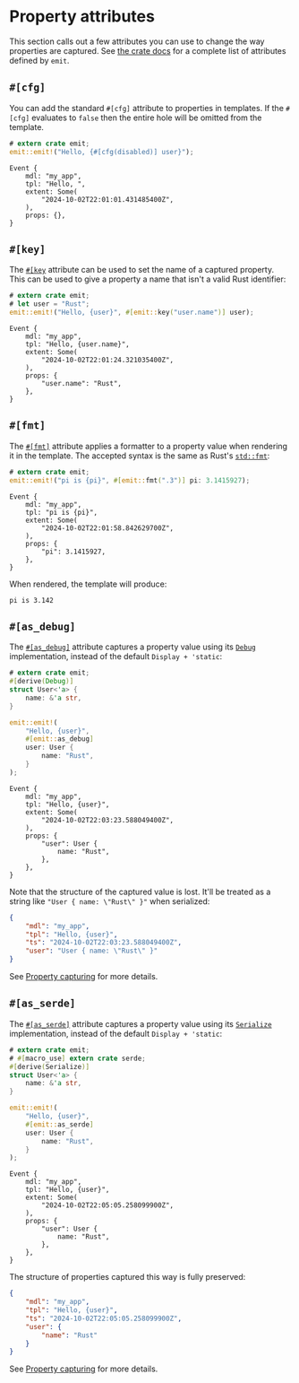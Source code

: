 # Property attributes

This section calls out a few attributes you can use to change the way properties are captured. See [the crate docs](https://docs.rs/emit/1.3.1/emit/index.html#attributes) for a complete list of attributes defined by `emit`.

## `#[cfg]`

You can add the standard `#[cfg]` attribute to properties in templates. If the `#[cfg]` evaluates to `false` then the entire hole will be omitted from the template.

```rust
# extern crate emit;
emit::emit!("Hello, {#[cfg(disabled)] user}");
```

```text
Event {
    mdl: "my_app",
    tpl: "Hello, ",
    extent: Some(
        "2024-10-02T22:01:01.431485400Z",
    ),
    props: {},
}
```

## `#[key]`

The [`#[key`](https://docs.rs/emit/1.3.1/emit/attr.key.html) attribute can be used to set the name of a captured property. This can be used to give a property a name that isn't a valid Rust identifier:

```rust
# extern crate emit;
# let user = "Rust";
emit::emit!("Hello, {user}", #[emit::key("user.name")] user);
```

```text
Event {
    mdl: "my_app",
    tpl: "Hello, {user.name}",
    extent: Some(
        "2024-10-02T22:01:24.321035400Z",
    ),
    props: {
        "user.name": "Rust",
    },
}
```

## `#[fmt]`

The [`#[fmt]`](https://docs.rs/emit/1.3.1/emit/attr.fmt.html) attribute applies a formatter to a property value when rendering it in the template. The accepted syntax is the same as Rust's [`std::fmt`](https://doc.rust-lang.org/std/fmt/index.html):

```rust
# extern crate emit;
emit::emit!("pi is {pi}", #[emit::fmt(".3")] pi: 3.1415927);
```

```text
Event {
    mdl: "my_app",
    tpl: "pi is {pi}",
    extent: Some(
        "2024-10-02T22:01:58.842629700Z",
    ),
    props: {
        "pi": 3.1415927,
    },
}
```

When rendered, the template will produce:

```text
pi is 3.142
```

## `#[as_debug]`

The [`#[as_debug]`](https://docs.rs/emit/1.3.1/emit/attr.as_debug.html) attribute captures a property value using its [`Debug`](https://doc.rust-lang.org/std/fmt/trait.Debug.html) implementation, instead of the default `Display + 'static`:

```rust
# extern crate emit;
#[derive(Debug)]
struct User<'a> {
    name: &'a str,
}

emit::emit!(
    "Hello, {user}",
    #[emit::as_debug]
    user: User {
        name: "Rust",
    }
);
```

```text
Event {
    mdl: "my_app",
    tpl: "Hello, {user}",
    extent: Some(
        "2024-10-02T22:03:23.588049400Z",
    ),
    props: {
        "user": User {
            name: "Rust",
        },
    },
}
```

Note that the structure of the captured value is lost. It'll be treated as a string like `"User { name: \"Rust\" }"` when serialized:

```json
{
    "mdl": "my_app",
    "tpl": "Hello, {user}",
    "ts": "2024-10-02T22:03:23.588049400Z",
    "user": "User { name: \"Rust\" }"
}
```

See [Property capturing](./property-capturing.md) for more details.

## `#[as_serde]`

The [`#[as_serde]`](https://docs.rs/emit/1.3.1/emit/attr.as_serde.html) attribute captures a property value using its [`Serialize`](https://docs.rs/serde/latest/serde/trait.Serialize.html) implementation, instead of the default `Display + 'static`:

```rust
# extern crate emit;
# #[macro_use] extern crate serde;
#[derive(Serialize)]
struct User<'a> {
    name: &'a str,
}

emit::emit!(
    "Hello, {user}",
    #[emit::as_serde]
    user: User {
        name: "Rust",
    }
);
```

```text
Event {
    mdl: "my_app",
    tpl: "Hello, {user}",
    extent: Some(
        "2024-10-02T22:05:05.258099900Z",
    ),
    props: {
        "user": User {
            name: "Rust",
        },
    },
}
```

The structure of properties captured this way is fully preserved:

```json
{
    "mdl": "my_app",
    "tpl": "Hello, {user}",
    "ts": "2024-10-02T22:05:05.258099900Z",
    "user": {
        "name": "Rust"
    }
}
```

See [Property capturing](./property-capturing.md) for more details.
